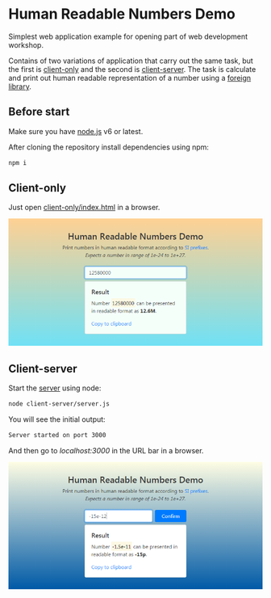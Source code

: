 # Human Readable Numbers Demo
Simplest web application example for opening part of web development workshop.

Contains of two variations of application that carry out the same task, but the first is [client-only](#client-only) and the second is [client-server](#client-server). The task is calculate and print out human readable representation of a number using a [foreign library](https://github.com/cerberus-ab/human-readable-numbers).

## Before start
Make sure you have [node.js](https://nodejs.org/en/download/) v6 or latest.

After cloning the repository install dependencies using npm:
```bash
npm i
```

## Client-only
Just open [client-only/index.html](client-only/index.html) in a browser.

![Preview](img/preview-client-only.png)

## Client-server
Start the [server](client-server/server.js) using node:
```bash
node client-server/server.js
```
You will see the initial output:
```bash
Server started on port 3000
```
And then go to *localhost:3000* in the URL bar in a browser.

![Preview](img/preview-client-server.png)
